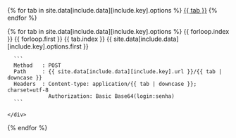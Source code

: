 <div class="mdl-tabs mdl-js-tabs mdl-js-ripple-effect">
  <div class="mdl-tabs__tab-bar tab-left">
    {% for tab in site.data[include.data][include.key].options %}
      <a href="#{{ tab | downcase }}" class="mdl-tabs__tab {% if tab.active %}is-active{% endif %}">{{ tab }}</a>
    {% endfor %}
  </div>

  {% for tab in site.data[include.data][include.key].options %}
    {{ forloop.index }}
    {{ forloop.first }}
    {{ tab.index }}
    {{ site.data[include.data][include.key].options.first }}
    <div class="mdl-tabs__panel {% if forloop.index == forloop.first %}is-active{% endif %}" id="{{ tab | downcase }}">
    
      ```
      Method   : POST
      Path     : {{ site.data[include.data][include.key].url }}/{{ tab | downcase }}
      Headers  : Content-type: application/{{ tab | downcase }}; charset=utf-8
                 Authorization: Basic Base64(login:senha)
      ```
      
    </div>
  {% endfor %}
</div>